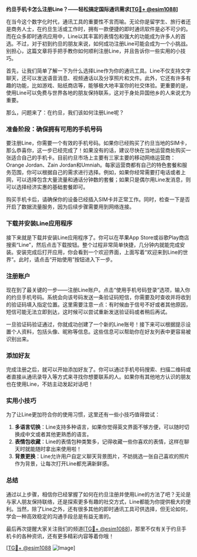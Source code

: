 **约旦手机卡怎么注册Line？——轻松搞定国际通讯需求[[TG💪+ @esim1088](https://t.me/s/esim1088)]**

在当今这个数字化时代，通讯工具的重要性不言而喻。无论你是留学生、旅行者还是商务人士，在约旦生活或工作时，拥有一款便捷的即时通讯软件是必不可少的。而在众多即时通讯应用中，Line以其丰富的表情包和强大的功能成为许多人的首选。不过，对于初到约旦的朋友来说，如何成功注册Line可能会成为一个小挑战。别担心，这篇文章将手把手教你如何顺利注册Line，并且告诉你一些实用的小技巧。

首先，让我们简单了解一下为什么选择Line作为你的通讯工具。Line不仅支持文字聊天，还可以发送语音消息、视频通话以及分享照片和文件。此外，它还有许多有趣的功能，比如游戏、贴纸商店等，能够极大地丰富你的社交体验。更重要的是，使用Line可以免费与世界各地的朋友保持联系，这对于身处异国他乡的人来说尤为重要。

那么，问题来了：在约旦，我们该如何注册Line呢？

### 准备阶段：确保拥有可用的手机号码

要注册Line，你需要一个有效的手机号码。如果你已经购买了约旦当地的SIM卡，那么恭喜你，这一步已经完成了！如果没有的话，建议尽快在当地运营商处购买一张适合自己的手机卡。目前约旦市场上主要有三家主要的移动网络运营商：Orange Jordan、Zain Jordan和Umniah。每家运营商都有自己的特色套餐和服务范围，你可以根据自己的需求进行选择。例如，如果你经常需要打电话或者上网，可以选择包含大量流量和通话分钟数的套餐；如果只是偶尔用Line发消息，则可以选择经济实惠的基础套餐即可。

购买手机卡后，请确保你的设备已经插入SIM卡并正常工作。同时，检查一下是否开启了数据流量服务，因为后续步骤需要用到网络连接。

### 下载并安装Line应用程序

接下来就是下载并安装Line应用程序了。你可以在苹果App Store或谷歌Play商店搜索“Line”，然后点击下载按钮。整个过程非常简单快捷，几分钟内就能完成安装。安装完成后打开应用，你会看到一个欢迎界面，上面写着“欢迎来到Line的世界”。此时，请点击“开始使用”按钮进入下一步。

### 注册账户

现在到了最关键的一步——注册Line账户。点击“使用手机号码登录”选项，输入你的约旦手机号码。系统会向该号码发送一条验证码短信，你需要及时查收并将收到的验证码填入指定位置。这里需要注意一点：有时候由于信号不好或者其他原因，短信可能无法立即到达，这时候可以尝试重新发送验证码或者稍后再试。

一旦验证码验证通过，你就成功创建了一个新的Line账号！接下来可以根据提示设置个人资料，包括头像、昵称等信息。这些信息可以帮助你在好友列表中更容易被识别出来。

### 添加好友

完成注册之后，就可以开始添加好友了。你可以通过手机号码搜索、扫描二维码或者直接从通讯录导入等方式来寻找你想要联系的人。如果你有其他地方认识的朋友也在使用Line，不妨主动发起对话吧！

### 实用小技巧

为了让Line更加符合你的使用习惯，这里还有一些小技巧值得尝试：

1. **多语言切换**：Line支持多种语言，如果你觉得英文界面不够方便，可以随时切换成中文或者其他更熟悉的语言。
2. **表情包收藏**：Line的表情包种类繁多，记得收藏一些你喜欢的表情，这样在聊天时就能随时拿出来使用啦！
3. **背景更换**：Line允许用户自定义聊天背景图片，不妨挑选一张自己喜欢的照片作为背景，让每次打开Line都充满新鲜感。

### 总结

通过以上步骤，相信你已经掌握了如何在约旦注册并使用Line的方法了吧？无论是与家人朋友保持联络，还是探索更多有趣的社交方式，Line都能为你提供极大的便利。当然，除了Line之外，还有很多其他的即时通讯工具可供选择，但无论如何，学会一种高效稳定的沟通手段总是有益无害的。

最后再次提醒大家关注我们的频道[[TG💪+ @esim1088](https://t.me/s/esim1088)]，那里不仅有关于约旦手机卡的各种资讯，还有更多精彩内容等着你哦！

[[TG💪+ @esim1088](https://t.me/s/esim1088) ![Image](https://i.postimg.cc/4NQfJmqS/Snipaste-2025-05-13-00-14-12.png)]